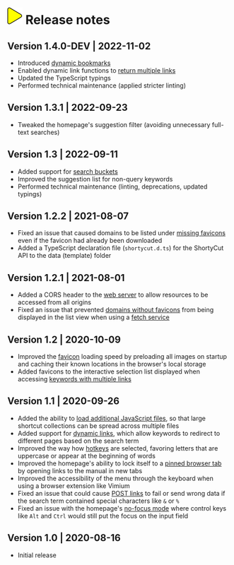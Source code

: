 # ![](img/arrow.svg) Release notes

## Version 1.4.0-DEV | 2022-11-02

- Introduced [dynamic bookmarks](dynamic-links.md#dynamic-bookmarks)
- Enabled dynamic link functions to [return multiple links](dynamic-links.md#dynamic-multi-links)
- Updated the TypeScript typings
- Performed technical maintenance (applied stricter linting)

## Version 1.3.1 | 2022-09-23

- Tweaked the homepage's suggestion filter (avoiding unnecessary full-text searches)

## Version 1.3 | 2022-09-11

- Added support for [search buckets](search-buckets.md)
- Improved the suggestion list for non-query keywords
- Performed technical maintenance (linting, deprecations, updated typings)

## Version 1.2.2 | 2021-08-07

- Fixed an issue that caused domains to be listed under [missing favicons](favicons.md#missing-favicons) even if the favicon had already been downloaded
- Added a TypeScript declaration file (`shortycut.d.ts`) for the ShortyCut API to the data (template) folder

## Version 1.2.1 | 2021-08-01

- Added a CORS header to the [web server](web-server.md) to allow resources to be accessed from all origins
- Fixed an issue that prevented [domains without favicons](favicons.md#missing-favicons) from being displayed in the list view when using a [fetch service](configuration.md#homepagefaviconsfetchservice)

## Version 1.2 | 2020-10-09

- Improved the [favicon](favicons.md) loading speed by preloading all images on startup and caching their known locations in the browser's local storage
- Added favicons to the interactive selection list displayed when accessing [keywords with multiple links](multi-link-shortcuts.md)

## Version 1.1 | 2020-09-26

- Added the ability to [load additional JavaScript files](loading-separate-files.md), so that large shortcut collections can be spread across multiple files
- Added support for [dynamic links](dynamic-links.md), which allow keywords to redirect to different pages based on the search term
- Improved the way how [hotkeys](hotkeys.md) are selected, favoring letters that are uppercase or appear at the beginning of words
- Improved the homepage's ability to lock itself to a [pinned browser tab](homepage.md) by opening links to the manual in new tabs
- Improved the accessibility of the menu through the keyboard when using a browser extension like Vimium
- Fixed an issue that could cause [POST links](post-links.md) to fail or send wrong data if the search term contained special characters like `&` or `%`
- Fixed an issue with the homepage's [no-focus mode](homepage.md) where control keys like `Alt` and `Ctrl` would still put the focus on the input field

## Version 1.0 | 2020-08-16

- Initial release
